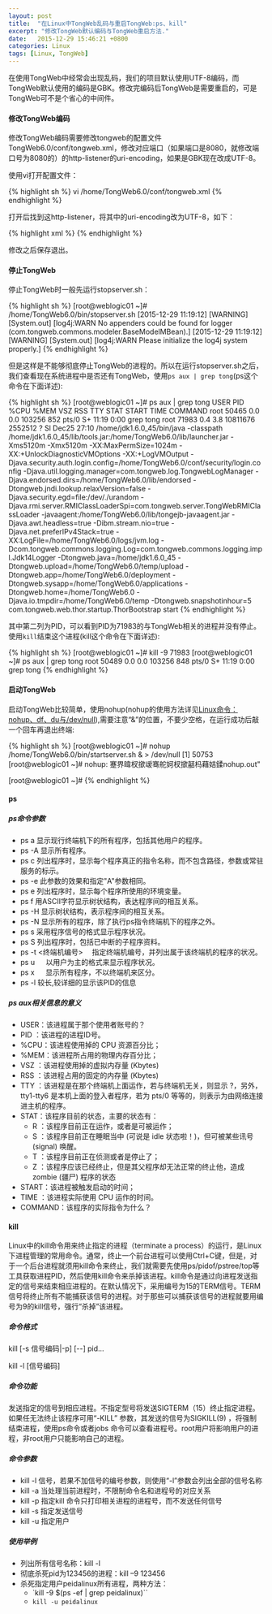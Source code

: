 ```yaml
---
layout: post
title:  "在Linux中TongWeb乱码与重启TongWeb:ps、kill"
excerpt: "修改TongWeb默认编码与TongWeb重启方法."
date:   2015-12-29 15:46:21 +0800
categories: Linux
tags: [Linux, TongWeb]
---
```


在使用TongWeb中经常会出现乱码，我们的项目默认使用UTF-8编码，而TongWeb默认使用的编码是GBK。修改完编码后TongWeb是需要重启的，可是TongWeb可不是个省心的中间件。

#### 修改TongWeb编码

修改TongWeb编码需要修改tongweb的配置文件TongWeb6.0/conf/tongweb.xml，修改对应端口（如果端口是8080，就修改端口号为8080的）的http-listener的uri-encoding，如果是GBK现在改成UTF-8。

使用vi打开配置文件：

{% highlight sh %}
vi /home/TongWeb6.0/conf/tongweb.xml
{% endhighlight %}

打开后找到这http-listener，将其中的uri-encoding改为UTF-8，如下：

{% highlight xml %}
<http-listener name="tong-http-listener" port="8080" uri-encoding="UTF-8" parse-body-methods="POST,DELETE,PUT" default-virtual-host="server" create-time="2015-12-24 15:18:50">
    <ssl/>
    <protocol/>
    <http-options/>
    <advance/>
</http-listener>
{% endhighlight %}

修改之后保存退出。

#### 停止TongWeb

停止TongWeb时一般先运行stopserver.sh：

{% highlight sh %}
[root@weblogic01 ~]# /home/TongWeb6.0/bin/stopserver.sh
[2015-12-29 11:19:12] [WARNING] [System.out] [log4j:WARN No appenders could be found for logger (com.tongweb.commons.modeler.BaseModelMBean).]
[2015-12-29 11:19:12] [WARNING] [System.out] [log4j:WARN Please initialize the log4j system properly.]
{% endhighlight %}

但是这样是不能够彻底停止TongWeb的进程的。所以在运行stopserver.sh之后，我们查看现在系统进程中是否还有TongWeb，使用`ps aux | grep tong`(ps这个命令在下面详述):

{% highlight sh %}
[root@weblogic01 ~]# ps aux | grep tong
USER        PID %CPU %MEM    VSZ   RSS TTY      STAT START   TIME COMMAND
root      50465  0.0  0.0 103256   852 pts/0    S+   11:19   0:00 grep tong
root      71983  0.4  3.8 10811676 2552512 ?    Sl   Dec25  27:10 /home/jdk1.6.0_45/bin/java -classpath /home/jdk1.6.0_45/lib/tools.jar:/home/TongWeb6.0/lib/launcher.jar -Xms5120m -Xmx5120m -XX:MaxPermSize=1024m -XX:+UnlockDiagnosticVMOptions -XX:+LogVMOutput -Djava.security.auth.login.config=/home/TongWeb6.0/conf/security/login.config -Djava.util.logging.manager=com.tongweb.log.TongwebLogManager -Djava.endorsed.dirs=/home/TongWeb6.0/lib/endorsed -Dtongweb.jndi.lookup.relaxVersion=false -Djava.security.egd=file:/dev/./urandom -Djava.rmi.server.RMIClassLoaderSpi=com.tongweb.server.TongWebRMIClassLoader -javaagent:/home/TongWeb6.0/lib/tongejb-javaagent.jar -Djava.awt.headless=true -Dibm.stream.nio=true -Djava.net.preferIPv4Stack=true -XX:LogFile=/home/TongWeb6.0/logs/jvm.log -Dcom.tongweb.commons.logging.Log=com.tongweb.commons.logging.impl.Jdk14Logger -Dtongweb.java=/home/jdk1.6.0_45 -Dtongweb.upload=/home/TongWeb6.0/temp/upload -Dtongweb.app=/home/TongWeb6.0/deployment -Dtongweb.sysapp=/home/TongWeb6.0/applications -Dtongweb.home=/home/TongWeb6.0 -Djava.io.tmpdir=/home/TongWeb6.0/temp -Dtongweb.snapshotinhour=5 com.tongweb.web.thor.startup.ThorBootstrap start
{% endhighlight %}

其中第二列为PID，可以看到PID为71983的与TongWeb相关的进程并没有停止。使用`kill`结束这个进程(kill这个命令在下面详述):

{% highlight sh %}
[root@weblogic01 ~]# kill -9 71983
[root@weblogic01 ~]# ps aux | grep tong
root      50489  0.0  0.0 103256   848 pts/0    S+   11:19   0:00 grep tong
{% endhighlight %}

#### 启动TongWeb

启动TongWeb比较简单，使用nohup(nohup的使用方法详见[Linux命令：nohup、df、du与/dev/null](http://jiangpz.github.io/articles/2015-11/Linux-nohup-df-du-dev-null)),需要注意“&”的位置，不要少空格，在运行成功后敲一个回车再退出终端:

{% highlight sh %}
[root@weblogic01 ~]# nohup /home/TongWeb6.0/bin/startserver.sh & > /dev/null
[1] 50753
[root@weblogic01 ~]# nohup: 蹇界暐杈撳叆骞舵妸杈撳嚭杩藉姞鍒nohup.out"

[root@weblogic01 ~]#
{% endhighlight %}

#### ps

##### ps命令参数
 - ps a    显示现行终端机下的所有程序，包括其他用户的程序。
 - ps -A   显示所有程序。
 - ps c    列出程序时，显示每个程序真正的指令名称，而不包含路径，参数或常驻服务的标示。
 - ps -e   此参数的效果和指定"A"参数相同。
 - ps e    列出程序时，显示每个程序所使用的环境变量。
 - ps f    用ASCII字符显示树状结构，表达程序间的相互关系。
 - ps -H    显示树状结构，表示程序间的相互关系。
 - ps -N   显示所有的程序，除了执行ps指令终端机下的程序之外。
 - ps s     采用程序信号的格式显示程序状况。
 - ps S     列出程序时，包括已中断的子程序资料。
 - ps -t <终端机编号> 　指定终端机编号，并列出属于该终端机的程序的状况。
 - ps u 　 以用户为主的格式来显示程序状况。
 - ps x 　 显示所有程序，不以终端机来区分。
 - ps -l   较长,较详细的显示该PID的信息

##### ps aux相关信息的意义

 - USER：该进程属于那个使用者账号的？
 - PID ：该进程的进程ID号。
 - %CPU：该进程使用掉的 CPU 资源百分比；
 - %MEM：该进程所占用的物理内存百分比；
 - VSZ ：该进程使用掉的虚拟内存量 (Kbytes)
 - RSS ：该进程占用的固定的内存量 (Kbytes)
 - TTY ：该进程是在那个终端机上面运作，若与终端机无关，则显示 ?，另外， tty1-tty6 是本机上面的登入者程序，若为 pts/0 等等的，则表示为由网络连接进主机的程序。
 - STAT：该程序目前的状态，主要的状态有：
     - R ：该程序目前正在运作，或者是可被运作；
     - S ：该程序目前正在睡眠当中 (可说是 idle 状态啦！)，但可被某些讯号(signal) 唤醒。
     - T ：该程序目前正在侦测或者是停止了；
     - Z ：该程序应该已经终止，但是其父程序却无法正常的终止他，造成 zombie (疆尸) 程序的状态
 - START：该进程被触发启动的时间；
 - TIME ：该进程实际使用 CPU 运作的时间。
 - COMMAND：该程序的实际指令为什么？

#### kill

Linux中的kill命令用来终止指定的进程（terminate a process）的运行，是Linux下进程管理的常用命令。通常，终止一个前台进程可以使用Ctrl+C键，但是，对于一个后台进程就须用kill命令来终止，我们就需要先使用ps/pidof/pstree/top等工具获取进程PID，然后使用kill命令来杀掉该进程。kill命令是通过向进程发送指定的信号来结束相应进程的。在默认情况下，采用编号为15的TERM信号。TERM信号将终止所有不能捕获该信号的进程。对于那些可以捕获该信号的进程就要用编号为9的kill信号，强行“杀掉”该进程。

##### 命令格式

kill [-s 信号编码|-p] [--] pid...

kill -l [信号编码]

##### 命令功能

发送指定的信号到相应进程。不指定型号将发送SIGTERM（15）终止指定进程。如果任无法终止该程序可用“-KILL” 参数，其发送的信号为SIGKILL(9) ，将强制结束进程，使用ps命令或者jobs 命令可以查看进程号。root用户将影响用户的进程，非root用户只能影响自己的进程。

##### 命令参数

 - kill -l  信号，若果不加信号的编号参数，则使用“-l”参数会列出全部的信号名称
 - kill -a  当处理当前进程时，不限制命令名和进程号的对应关系
 - kill -p  指定kill 命令只打印相关进程的进程号，而不发送任何信号
 - kill -s  指定发送信号
 - kill -u  指定用户

##### 使用举例

 - 列出所有信号名称：kill -l
 - 彻底杀死pid为123456的进程：kill –9 123456
 - 杀死指定用户peidalinux所有进程，两种方法：
     - `kill -9 $(ps -ef | grep peidalinux)``
     - `kill -u peidalinux`
